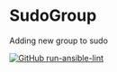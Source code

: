 # SudoGroup
Adding new group to sudo


[![GitHub run-ansible-lint](https://github.com/Olyakaya/SudoGroup/blob/main/.github/workflows/ansible_lint.yml/badge.svg)](https://github.com/marketplace/actions/run-ansible-lint)

